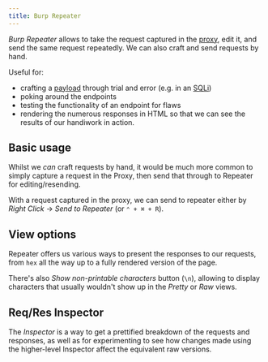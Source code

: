 ```yaml
---
title: Burp Repeater
---
```


_Burp Repeater_ allows to take the request captured in the [proxy](knowledge/offsec/tools/burp/proxy.md), edit it, and send the same request repeatedly. We can also craft and send requests by hand.

Useful for:

- crafting a [payload](knowledge/offsec/glossary/payload.md) through trial and error (e.g. in an [SQLi](knowledge/offsec/pentesting/SQLi.md))
- poking around the endpoints
- testing the functionality of an endpoint for flaws
- rendering the numerous responses in HTML so that we can see the results of our handiwork in action.

## Basic usage

Whilst we *can* craft requests by hand, it would be much more common to simply capture a request in the Proxy, then send that through to Repeater for editing/resending.

With a request captured in the proxy, we can send to repeater either by _Right Click_ -> _Send to Repeater_ (or `⌃ + ⌘ + R`).

## View options

Repeater offers us various ways to present the responses to our requests, from `hex` all the way up to a fully rendered version of the page.

There's also _Show non-printable characters_ button (`\n`), allowing to display characters that usually wouldn't show up in the _Pretty_ or _Raw_ views.

## Req/Res Inspector

The _Inspector_ is a way to get a prettified breakdown of the requests and responses, as well as for experimenting to see how changes made using the higher-level Inspector affect the equivalent raw versions.
